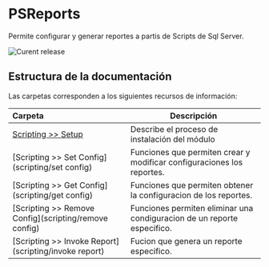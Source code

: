 # PSReports
Permite configurar y generar reportes a partis de Scripts de Sql Server.

![Curent release](https://img.shields.io/badge/Version-1.0.0-orange.svg)


## Estructura de la documentación

Las carpetas corresponden a los siguientes recursos de información:

| Carpeta  | Descripción  |
|:---|---|
| [Scripting >> Setup](scripting/setup)  | Describe el proceso de instalación del módulo |
| [Scripting >> Set Config](scripting/set config)  | Funciones que permiten crear y modificar configuraciones los reportes. |
| [Scripting >> Get Config](scripting/get config)  | Funciones que permiten obtener la configuracion de los reportes. |
| [Scripting >> Remove Config](scripting/remove config)  | Funciones permiten eliminar una condiguracion de un reporte especifico. |
| [Scripting >> Invoke Report](scripting/invoke report)  | Fucion que genera un reporte especifico. |
